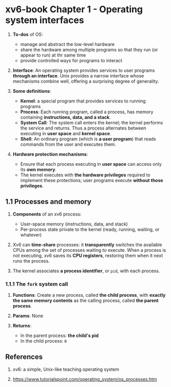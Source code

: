 # xv6-book Chapter 1 - Operating system interfaces

1. **To-dos** of OS:
    * manage and abstract the low-level hardware
    * share the hardware among multiple programs so that they run (or appear to run) at thr same time
    * provide controlled ways for programs to interact

2. **Interface**: An operating system provides services to user programs **through an interface**. Unix provides a narrow interface whose mechanisms combine well, offering a surprising degree of generality.

3. **Some definitions**:
    * **Kernel**: a special program that provides services to running programs
    * **Process**: Each running program, called a process, has memory containing **instructions, data, and a stack**.
    * **System Call**: The system call enters the kernel; the kernel performs the service and returns. Thus a process alternates between executing in **user space** and **kernel space**.
    * **Shell**: An ordinary program (which is **a user program**) that reads commands from the user and executes them.

4. **Hardware protection mechanisms**: 
    * Ensure that each process executing in **user space** can access only its **own memory**.
    * The kernel executes with **the hardware privileges** required to implement these protections; user programs execute **without those privileges**.

## 1.1 Processes and memory

1. **Components** of an xv6 process:
    * User-space memory (instructions, data, and stack)
    * Per-process state private to the kernel (ready, running, waiting, or whatever)

2. Xv6 can **time-share** processes: it **transparently** switches the available CPUs among the set of processes waiting to execute. When a process is not executing, xv6 saves its **CPU registers**, restoring them when it next runs the process.

3. The kernel associates **a process identifier**, or `pid`, with each process.

### 1.1.1 The `fork` system call

1. **Functions**: Create a new process, called **the child process**, with **exactly the same memory contents** as the calling process, called **the parent process**.

2. **Params**: None

3. **Returns**: 
    * In the parent process: **the child's pid**
    * In the child process: `0`


## References

1. xv6: a simple, Unix-like teaching operating system

2. https://www.tutorialspoint.com/operating_system/os_processes.htm